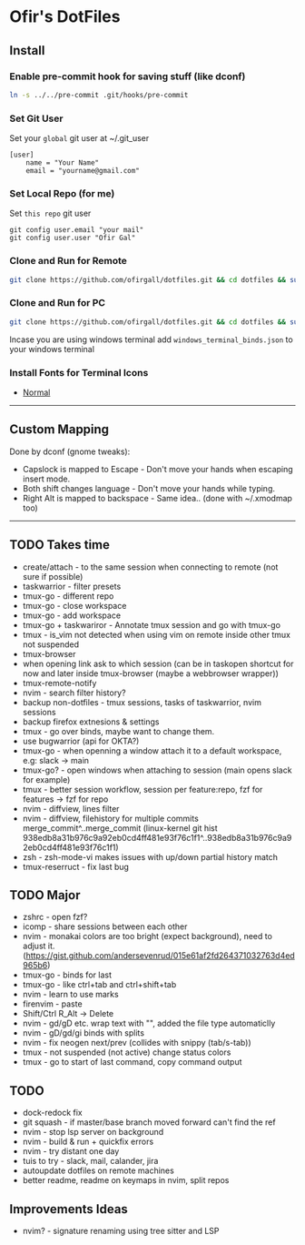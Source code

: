 # Ofir's DotFiles

## Install
### Enable pre-commit hook for saving stuff (like dconf)
```bash
ln -s ../../pre-commit .git/hooks/pre-commit
```

### Set Git User
Set your `global` git user at ~/.git_user
```
[user]
	name = "Your Name"
	email = "yourname@gmail.com"
```

### Set Local Repo (for me)
Set `this repo` git user
```
git config user.email "your mail"
git config user.user "Ofir Gal"
```

### Clone and Run for Remote
```bash
git clone https://github.com/ofirgall/dotfiles.git && cd dotfiles && sudo echo a && ./install --config-file remote.conf.yaml && touch ~/.remote_indicator
```

### Clone and Run for PC
```bash
git clone https://github.com/ofirgall/dotfiles.git && cd dotfiles && sudo echo a && ./install
```

Incase you are using windows terminal add `windows_terminal_binds.json` to your windows terminal

### Install Fonts for Terminal Icons
* [Normal](https://github.com/ryanoasis/nerd-fonts/blob/master/patched-fonts/UbuntuMono/Regular/complete/Ubuntu%20Mono%20Nerd%20Font%20Complete%20Mono.ttf)


---

## Custom Mapping
Done by dconf (gnome tweaks):
* Capslock is mapped to Escape - Don't move your hands when escaping insert mode.
* Both shift changes language - Don't move your hands while typing.
* Right Alt is mapped to backspace - Same idea.. (done with ~/.xmodmap too)

---

## TODO Takes time
* create/attach - to the same session when connecting to remote (not sure if possible)
* taskwarrior - filter presets
* tmux-go - different repo
* tmux-go - close workspace
* tmux-go - add workspace
* tmux-go + taskwariror - Annotate tmux session and go with tmux-go 
* tmux - is_vim not detected when using vim on remote inside other tmux not suspended
* tmux-browser
* when opening link ask to which session (can be in taskopen shortcut for now and later inside tmux-browser (maybe a webbrowser wrapper))
* tmux-remote-notify
* nvim - search filter history?
* backup non-dotfiles - tmux sessions, tasks of taskwarrior, nvim sessions
* backup firefox extnesions & settings
* tmux - go over binds, maybe want to change them.
* use bugwarrior (api for OKTA?)
* tmux-go - when openning a window attach it to a default workspace, e.g: slack -> main
* tmux-go? - open windows when attaching to session (main opens slack for example)
* tmux - better session workflow, session per feature:repo, fzf for features -> fzf for repo
* nvim - diffview, lines filter
* nvim - diffview, filehistory for multiple commits merge_commit^..merge_commit (linux-kernel git hist 938edb8a31b976c9a92eb0cd4ff481e93f76c1f1^..938edb8a31b976c9a92eb0cd4ff481e93f76c1f1)
* zsh - zsh-mode-vi makes issues with up/down partial history match
* tmux-reserruct - fix last bug

## TODO Major
* zshrc - <TAB><TAB> open fzf?
* icomp - share sessions between each other
* nvim - monakai colors are too bright (expect background), need to adjust it. (https://gist.github.com/andersevenrud/015e61af2fd264371032763d4ed965b6)
* tmux-go - binds for last
* tmux-go - like ctrl+tab and ctrl+shift+tab
* nvim - learn to use marks
* firenvim - paste
* Shift/Ctrl R_Alt -> Delete
* nvim - gd/gD etc. wrap text with "", added the file type automaticlly
* nvim - gD/gd/gi binds with splits
* nvim - fix neogen next/prev (collides with snippy (tab/s-tab))
* tmux - not suspended (not active) change status colors 
* tmux - go to start of last command, copy command output

## TODO
* dock-redock fix
* git squash - if master/base branch moved forward can't find the ref
* nvim - stop lsp server on background
* nvim - build & run + quickfix errors
* nvim - try distant one day
* tuis to try - slack, mail, calander, jira
* autoupdate dotfiles on remote machines
* better readme, readme on keymaps in nvim, split repos

## Improvements Ideas
* nvim? - signature renaming using tree sitter and LSP
